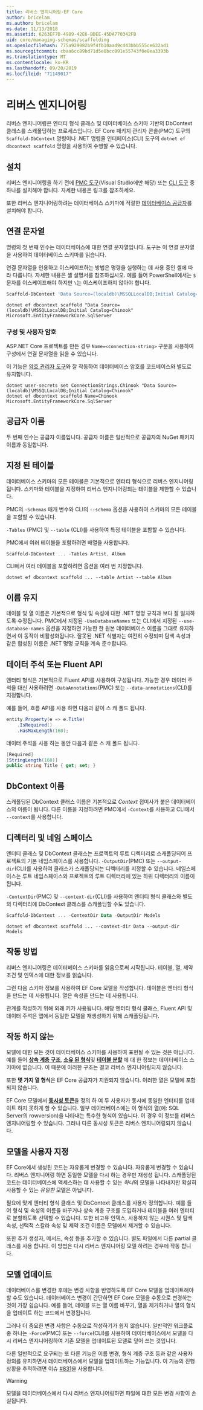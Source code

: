 ```yaml
---
title: 리버스 엔지니어링-EF Core
author: bricelam
ms.author: bricelam
ms.date: 11/13/2018
ms.assetid: 6263EF7D-4989-42E6-BDEE-45DA770342FB
uid: core/managing-schemas/scaffolding
ms.openlocfilehash: 775a929982b9f4fb10aad9cd43bbb555ce632ad1
ms.sourcegitcommit: cbaa6cc89bd71d5e0bcc891e55743f0e8ea3393b
ms.translationtype: MT
ms.contentlocale: ko-KR
ms.lasthandoff: 09/20/2019
ms.locfileid: "71149017"
---
```

# <a name="reverse-engineering"></a>리버스 엔지니어링

리버스 엔지니어링은 엔터티 형식 클래스 및 데이터베이스 스키마 기반의 DbContext 클래스를 스캐폴딩하는 프로세스입니다. EF Core 패키지 관리자 콘솔(PMC) 도구의 `Scaffold-DbContext` 명령이나 .NET 명령줄 인터페이스(CLI) 도구의 `dotnet ef dbcontext scaffold` 명령을 사용하여 수행할 수 있습니다.

## <a name="installing"></a>설치

리버스 엔지니어링을 하기 전에 [PMC 도구](xref:core/miscellaneous/cli/powershell)(Visual Studio에만 해당) 또는 [CLI 도구](xref:core/miscellaneous/cli/dotnet) 중 하나를 설치해야 합니다. 자세한 내용은 링크를 참조하세요.

또한 리버스 엔지니어링하려는 데이터베이스 스키마에 적절한 [데이터베이스 공급자](xref:core/providers/index)를 설치해야 합니다.

## <a name="connection-string"></a>연결 문자열

명령의 첫 번째 인수는 데이터베이스에 대한 연결 문자열입니다. 도구는 이 연결 문자열을 사용하여 데이터베이스 스키마를 읽습니다.

연결 문자열을 인용하고 이스케이프하는 방법은 명령을 실행하는 데 사용 중인 셸에 따라 다릅니다. 자세한 내용은 셸 설명서를 참조하십시오. 예를 들어 PowerShell에서는 `$` 문자를 이스케이프해야 하지만 `\`는 이스케이프하지 않아야 합니다.

``` powershell
Scaffold-DbContext 'Data Source=(localdb)\MSSQLLocalDB;Initial Catalog=Chinook' Microsoft.EntityFrameworkCore.SqlServer
```

``` Console
dotnet ef dbcontext scaffold "Data Source=(localdb)\MSSQLLocalDB;Initial Catalog=Chinook" Microsoft.EntityFrameworkCore.SqlServer
```

### <a name="configuration-and-user-secrets"></a>구성 및 사용자 암호

ASP.NET Core 프로젝트를 만든 경우 `Name=<connection-string>` 구문을 사용하여 구성에서 연결 문자열을 읽을 수 있습니다.

이 기능은 [암호 관리자 도구](https://docs.microsoft.com/aspnet/core/security/app-secrets#secret-manager)와 잘 작동하여 데이터베이스 암호를 코드베이스와 별도로 유지합니다.

``` Console
dotnet user-secrets set ConnectionStrings.Chinook "Data Source=(localdb)\MSSQLLocalDB;Initial Catalog=Chinook"
dotnet ef dbcontext scaffold Name=Chinook Microsoft.EntityFrameworkCore.SqlServer
```

## <a name="provider-name"></a>공급자 이름

두 번째 인수는 공급자 이름입니다. 공급자 이름은 일반적으로 공급자의 NuGet 패키지 이름과 동일합니다.

## <a name="specifying-tables"></a>지정 된 테이블

데이터베이스 스키마의 모든 테이블은 기본적으로 엔터티 형식으로 리버스 엔지니어링됩니다. 스키마와 테이블을 지정하여 리버스 엔지니어링되는 테이블을 제한할 수 있습니다.

PMC의 `-Schemas` 매개 변수와 CLI의 `--schema` 옵션을 사용하여 스키마의 모든 테이블을 포함할 수 있습니다.

`-Tables` (PMC) 및 `--table` (CLI)를 사용하여 특정 테이블을 포함할 수 있습니다.

PMC에서 여러 테이블을 포함하려면 배열을 사용합니다.

``` powershell
Scaffold-DbContext ... -Tables Artist, Album
```

CLI에서 여러 테이블을 포함하려면 옵션을 여러 번 지정합니다.

``` Console
dotnet ef dbcontext scaffold ... --table Artist --table Album
```

## <a name="preserving-names"></a>이름 유지

테이블 및 열 이름은 기본적으로 형식 및 속성에 대한 .NET 명명 규칙과 보다 잘 일치하도록 수정됩니다. PMC에서 지정된 `-UseDatabaseNames` 또는 CLI에서 지정된 `--use-database-names` 옵션을 지정하면 가능한 한 원본 데이터베이스 이름을 그대로 유지하면서 이 동작이 비활성화됩니다. 잘못된 .NET 식별자는 여전히 수정되며 탐색 속성과 같은 합성된 이름은 .NET 명명 규칙을 계속 준수합니다.

## <a name="fluent-api-or-data-annotations"></a>데이터 주석 또는 Fluent API

엔터티 형식은 기본적으로 Fluent API를 사용하여 구성됩니다. 가능한 경우 데이터 주석을 대신 사용하려면 `-DataAnnotations`(PMC) 또는 `--data-annotations`(CLI)를 지정합니다.

예를 들어, 흐름 API를 사용 하면 다음과 같이 스 캐 폴드 됩니다.

``` csharp
entity.Property(e => e.Title)
    .IsRequired()
    .HasMaxLength(160);
```

데이터 주석을 사용 하는 동안 다음과 같은 스 캐 폴드 됩니다.

``` csharp
[Required]
[StringLength(160)]
public string Title { get; set; }
```

## <a name="dbcontext-name"></a>DbContext 이름

스캐폴딩된 DbContext 클래스 이름은 기본적으로 *Context* 접미사가 붙은 데이터베이스의 이름이 됩니다. 다른 이름을 지정하려면 PMC에서 `-Context`를 사용하고 CLI에서 `--context`를 사용합니다.

## <a name="directories-and-namespaces"></a>디렉터리 및 네임 스페이스

엔터티 클래스 및 DbContext 클래스는 프로젝트의 루트 디렉터리로 스캐폴딩되어 프로젝트의 기본 네임스페이스를 사용합니다. `-OutputDir`(PMC) 또는 `--output-dir`(CLI)를 사용하여 클래스가 스캐폴딩되는 디렉터리를 지정할 수 있습니다. 네임스페이스는 루트 네임스페이스와 프로젝트의 루트 디렉터리에 있는 하위 디렉터리의 이름이 됩니다.

`-ContextDir`(PMC) 및 `--context-dir`(CLI)를 사용하여 엔터티 형식 클래스와 별도의 디렉터리에 DbContext 클래스를 스캐폴딩할 수도 있습니다.

``` powershell
Scaffold-DbContext ... -ContextDir Data -OutputDir Models
```

``` Console
dotnet ef dbcontext scaffold ... --context-dir Data --output-dir Models
```

## <a name="how-it-works"></a>작동 방법

리버스 엔지니어링은 데이터베이스 스키마를 읽음으로써 시작됩니다. 테이블, 열, 제약 조건 및 인덱스에 대한 정보를 읽습니다.

그런 다음 스키마 정보를 사용하여 EF Core 모델을 작성합니다. 테이블은 엔터티 형식을 만드는 데 사용됩니다. 열은 속성을 만드는 데 사용됩니다.

관계를 작성하기 위해 외래 키가 사용됩니다. 해당 엔터티 형식 클래스, Fluent API 및 데이터 주석은 앱에서 동일한 모델을 재생성하기 위해 스캐폴딩됩니다.

## <a name="what-doesnt-work"></a>작동 하지 않는

모델에 대한 모든 것이 데이터베이스 스키마를 사용하여 표현될 수 있는 것은 아닙니다. 예를 들어 [**상속 계층 구조**](../modeling/inheritance.md), [**소유 된 형식**](../modeling/owned-entities.md)및 [**테이블 분할**](../modeling/table-splitting.md) 에 대 한 정보는 데이터베이스 스키마에 없습니다. 이 때문에 이러한 구조는 결코 리버스 엔지니어링되지 않습니다.

또한 **몇 가지 열 형식**은 EF Core 공급자가 지원되지 않습니다. 이러한 열은 모델에 포함되지 않습니다.

EF Core 모델에서 [**동시성 토큰**](../modeling/concurrency.md)을 정의 하 여 두 사용자가 동시에 동일한 엔터티를 업데이트 하지 못하게 할 수 있습니다. 일부 데이터베이스에는 이 형식의 열(예: SQL Server의 rowversion)을 나타내는 특수한 형식이 있습니다. 이 경우 이 정보를 리버스 엔지니어링할 수 있습니다. 그러나 다른 동시성 토큰은 리버스 엔지니어링되지 않습니다.

## <a name="customizing-the-model"></a>모델을 사용자 지정

EF Core에서 생성된 코드는 자유롭게 변경할 수 있습니다. 자유롭게 변경할 수 있습니다. 리버스 엔지니어링 하면 동일한 모델을 다시 하는 경우만 재생성 됩니다. 스캐폴딩된 코드는 데이터베이스에 액세스하는 데 사용할 수 있는 *하나*의 모델을 나타내지만 확실히 사용할 수 있는 *유일한* 모델은 아닙니다.

필요에 맞게 엔터티 형식 클래스 및 DbContext 클래스를 사용자 정의합니다. 예를 들어 형식 및 속성의 이름을 바꾸거나 상속 계층 구조를 도입하거나 테이블을 여러 엔터티로 분할하도록 선택할 수 있습니다. 또한 비고유 인덱스, 사용하지 않는 시퀀스 및 탐색 속성, 선택적 스칼라 속성 및 제약 조건 이름은 모델에서 제거할 수 있습니다.

또한 추가 생성자, 메서드, 속성 등을 추가할 수 있습니다. 별도 파일에서 다른 partial 클래스를 사용 합니다. 이 방법은 다시 리버스 엔지니어링 모델 하려는 경우에 작동 합니다.

## <a name="updating-the-model"></a>모델 업데이트

데이터베이스를 변경한 후에는 변경 사항을 반영하도록 EF Core 모델을 업데이트해야 할 수도 있습니다. 데이터베이스 변경이 간단하면 EF Core 모델을 수동으로 변경하는 것이 가장 쉽습니다. 예를 들어, 테이블 또는 열 이름 바꾸기, 열을 제거하거나 열의 형식을 업데이트 하는 코드에서 변경됩니다.

그러나 더 중요한 변경 사항은 수동으로 작성하기가 쉽지 않습니다. 일반적인 워크플로 중 하나는 `-Force`(PMC) 또는 `--force`(CLI)를 사용하여 데이터베이스에서 모델을 다시 리버스 엔지니어링하여 기존 모델을 업데이트된 모델로 덮어 쓰는 것입니다.

다른 일반적으로 요구되는 또 다른 기능은 이름 변경, 형식 계층 구조 등과 같은 사용자 정의를 유지하면서 데이터베이스에서 모델을 업데이트하는 기능입니다. 이 기능의 진행 상황을 추적하려면 이슈 [#831](https://github.com/aspnet/EntityFrameworkCore/issues/831)을 사용합니다.

> [!WARNING]
> 모델을 데이터베이스에서 다시 리버스 엔지니어링하면 파일에 대한 모든 변경 사항이 손실됩니다.

